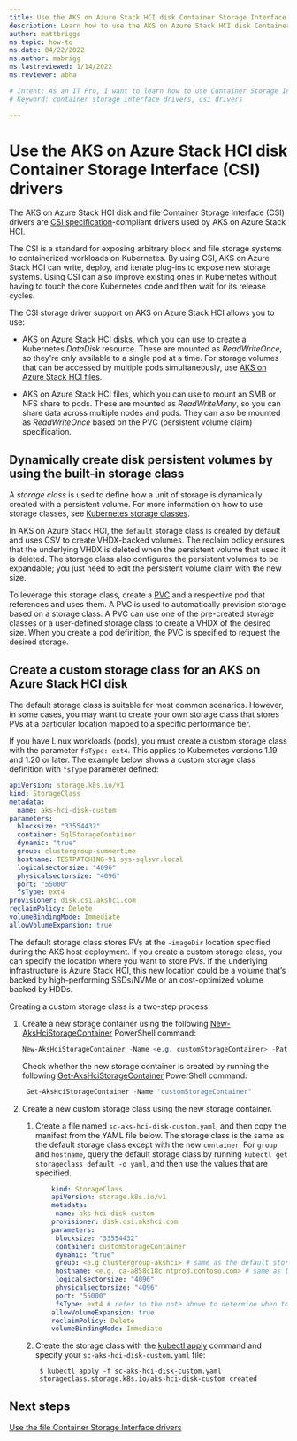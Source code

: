 ```yaml
---
title: Use the AKS on Azure Stack HCI disk Container Storage Interface (CSI) drivers
description: Learn how to use the AKS on Azure Stack HCI disk Container Storage Interface (CSI) drivers.
author: mattbriggs
ms.topic: how-to
ms.date: 04/22/2022
ms.author: mabrigg 
ms.lastreviewed: 1/14/2022
ms.reviewer: abha

# Intent: As an IT Pro, I want to learn how to use Container Storage Interface (CSI) drivers on AKS.
# Keyword: container storage interface drivers, csi drivers

---
```


# Use the AKS on Azure Stack HCI disk Container Storage Interface (CSI) drivers
The AKS on Azure Stack HCI disk and file Container Storage Interface (CSI) drivers are [CSI specification](https://github.com/container-storage-interface/spec/blob/master/spec.md)-compliant drivers used by AKS on Azure Stack HCI.

The CSI is a standard for exposing arbitrary block and file storage systems to containerized workloads on Kubernetes. By using CSI, AKS on Azure Stack HCI can write, deploy, and iterate plug-ins to expose new storage systems. Using CSI can also improve existing ones in Kubernetes without having to touch the core Kubernetes code and then wait for its release cycles.

The CSI storage driver support on AKS on Azure Stack HCI allows you to use:

- AKS on Azure Stack HCI disks, which you can use to create a Kubernetes *DataDisk* resource. These are mounted as *ReadWriteOnce*, so they're only available to a single pod at a time. For storage volumes that can be accessed by multiple pods simultaneously, use [AKS on Azure Stack HCI files](./container-storage-interface-files.md).

- AKS on Azure Stack HCI files, which you can use to mount an SMB or NFS share to pods. These are mounted as *ReadWriteMany*, so you can share data across multiple nodes and pods. They can also be mounted as *ReadWriteOnce* based on the PVC (persistent volume claim) specification.

## Dynamically create disk persistent volumes by using the built-in storage class
A *storage class* is used to define how a unit of storage is dynamically created with a persistent volume. For more information on how to use storage classes, see [Kubernetes storage classes](https://kubernetes.io/docs/concepts/storage/storage-classes/). 

In AKS on Azure Stack HCI, the `default` storage class is created by default and uses CSV to create VHDX-backed volumes. The reclaim policy ensures that the underlying VHDX is deleted when the persistent volume that used it is deleted. The storage class also configures the persistent volumes to be expandable; you just need to edit the persistent volume claim with the new size.

To leverage this storage class, create a [PVC](https://kubernetes.io/docs/concepts/storage/persistent-volumes/) and a respective pod that references and uses them. A PVC is used to automatically provision storage based on a storage class. A PVC can use one of the pre-created storage classes or a user-defined storage class to create a VHDX of the desired size. When you create a pod definition, the PVC is specified to request the desired storage.

## Create a custom storage class for an AKS on Azure Stack HCI disk

The default storage class is suitable for most common scenarios. However, in some cases, you may want to create your own storage class that stores PVs at a particular location mapped to a specific performance tier.

If you have Linux workloads (pods), you must create a custom storage class with the parameter `fsType: ext4`. This applies to Kubernetes versions 1.19 and 1.20 or later. The example below shows a custom storage class definition with `fsType` parameter defined:

```YAML
apiVersion: storage.k8s.io/v1
kind: StorageClass
metadata:
  name: aks-hci-disk-custom
parameters:
  blocksize: "33554432"
  container: SqlStorageContainer
  dynamic: "true"
  group: clustergroup-summertime
  hostname: TESTPATCHING-91.sys-sqlsvr.local
  logicalsectorsize: "4096"
  physicalsectorsize: "4096"
  port: "55000"
  fsType: ext4
provisioner: disk.csi.akshci.com
reclaimPolicy: Delete
volumeBindingMode: Immediate
allowVolumeExpansion: true  
```

The default storage class stores PVs at the `-imageDir` location specified during the AKS host deployment. If you create a custom storage class, you can specify the location where you want to store PVs. If the underlying infrastructure is Azure Stack HCI, this new location could be a volume that’s backed by high-performing SSDs/NVMe or an cost-optimized volume backed by HDDs.

Creating a custom storage class is a two-step process:

1. Create a new storage container using the following [New-AksHciStorageContainer](./reference/ps/new-akshcistoragecontainer.md) PowerShell command:

	```powershell
   New-AksHciStorageContainer -Name <e.g. customStorageContainer> -Path <shared storage path>
   ```
   
   Check whether the new storage container is created by running the following [Get-AksHciStorageContainer](./reference/ps/get-akshcistoragecontainer.md) PowerShell command:

   ```powershell
	Get-AksHciStorageContainer -Name "customStorageContainer"
   ```

2. Create a new custom storage class using the new storage container.
   
   1. Create a file named `sc-aks-hci-disk-custom.yaml`, and then copy the manifest from the YAML file below. The storage class is the same as the default storage class except with the new `container`. For `group` and `hostname`, query the default storage class by running `kubectl get storageclass default -o yaml`, and then use the values that are specified.

      ```yaml
          kind: StorageClass
          apiVersion: storage.k8s.io/v1
          metadata:
           name: aks-hci-disk-custom
          provisioner: disk.csi.akshci.com
          parameters:
           blocksize: "33554432"
           container: customStorageContainer
           dynamic: "true"
           group: <e.g clustergroup-akshci> # same as the default storageclass
           hostname: <e.g. ca-a858c18c.ntprod.contoso.com> # same as the default storageclass
           logicalsectorsize: "4096"
           physicalsectorsize: "4096"
           port: "55000"
	       fsType: ext4 # refer to the note above to determine when to include this parameter
          allowVolumeExpansion: true
          reclaimPolicy: Delete
          volumeBindingMode: Immediate
      ```

   2. Create the storage class with the [kubectl apply](https://kubernetes.io/docs/reference/generated/kubectl/kubectl-commands#apply/) command and specify your `sc-aks-hci-disk-custom.yaml` file: 
  
      ```console
       $ kubectl apply -f sc-aks-hci-disk-custom.yaml
       storageclass.storage.k8s.io/aks-hci-disk-custom created
      ``` 

## Next steps

[Use the file Container Storage Interface drivers](./container-storage-interface-files.md)
